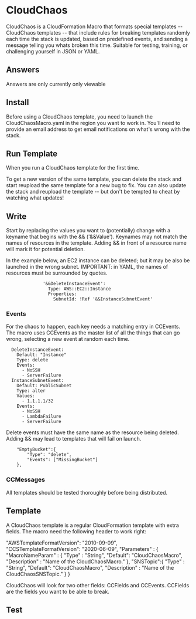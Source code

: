 # CloudChaos

CloudChaos is a CloudFormation Macro that formats special templates -- CloudChaos templates -- that include rules for breaking templates randomly each time the stack is updated, based on predefined events, and sending a message telling you whats broken this time. Suitable for testing, training, or challenging yourself in JSON or YAML.

## Answers

Answers are only currently only viewable 

## Install

Before using a CloudChaos template, you need to launch the CloudChaosMacro.yaml in the region you want to work in. You'll need to provide an email address to get email notifications on what's wrong with the stack.

## Run Template

When you run a CloudChaos template for the first time.

To get a new version of the same template, you can delete the stack and start reupload the same template for a new bug to fix. You can also update the stack and reupload the template -- but don't be tempted to cheat by watching what updates!

## Write

Start by replacing the values you want to (potentially) change with a keyname that begins with the && ('&&Value'). Keynames may not match the names of resources in the template. Adding && in front of a resource name will mark it for potential deletion. 

In the example below, an EC2 instance can be deleted; but it may be also be launched in the wrong subnet. IMPORTANT: in YAML, the names of resources must be surrounded by quotes.

                  '&&DeleteInstanceEvent':
                    Type: AWS::EC2::Instance
                    Properties:
                      SubnetId: !Ref '&&InstanceSubnetEvent'
                      
  
### Events

For the chaos to happen, each key needs a matching entry in CCEvents. The macro uses CCEvents as the master list of all the things that can go wrong, selecting a new event at random each time.

      DeleteInstanceEvent:
        Default: "Instance"
        Type: delete
        Events:
          - NoSSH
          - ServerFailure
      InstanceSubnetEvent:
        Default: PublicSubnet
        Type: alter
        Values:
          - 1.1.1.1/32
        Events:
          - NoSSH
          - LambdaFailure
          - ServerFailure

 Delete events must have the same name as the resource being deleted. Adding && may lead to templates that will fail on launch. 

        "EmptyBucket":{
            "Type": "delete",
            "Events": ["MissingBucket"]
        },

### CCMessages




All templates should be tested thoroughly before being distributed.

## Template

A CloudChaos template is a regular CloudFormation template with extra fields. The macro need the following header to work right: 

  "AWSTemplateFormatVersion": "2010-09-09",
    "CCSTemplateFormatVersion": "2020-06-09",
    "Parameters" : {
        "MacroNameParam" : {
          "Type" : "String",
          "Default": "CloudChaosMacro",
          "Description" : "Name of the CloudChaosMacro."
        },
        "SNSTopic":{
          "Type" : "String",
          "Default": "CloudChaosMacro",
          "Description" : "Name of the CloudChaosSNSTopic."
        }
    }
    
CloudChaos will look for two other fields: CCFields and CCEvents. CCFields are the fields you want to be able to break.

## Test

